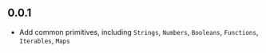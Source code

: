 ## 0.0.1

* Add common primitives, including `Strings`, `Numbers`, `Booleans`, `Functions`, `Iterables`, `Maps`
